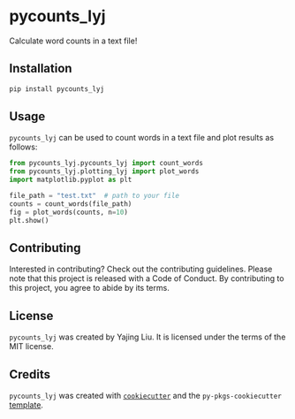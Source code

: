 # pycounts_lyj

Calculate word counts in a text file!

## Installation

```bash
pip install pycounts_lyj
```

## Usage

`pycounts_lyj` can be used to count words in a text file and plot results
as follows:

```python
from pycounts_lyj.pycounts_lyj import count_words
from pycounts_lyj.plotting_lyj import plot_words
import matplotlib.pyplot as plt

file_path = "test.txt"  # path to your file
counts = count_words(file_path)
fig = plot_words(counts, n=10)
plt.show()
```

## Contributing

Interested in contributing? Check out the contributing guidelines. 
Please note that this project is released with a Code of Conduct. 
By contributing to this project, you agree to abide by its terms.

## License

`pycounts_lyj` was created by Yajing Liu. It is licensed under the terms
of the MIT license.

## Credits

`pycounts_lyj` was created with 
[`cookiecutter`](https://cookiecutter.readthedocs.io/en/latest/) and 
the `py-pkgs-cookiecutter` 
[template](https://github.com/py-pkgs/py-pkgs-cookiecutter).